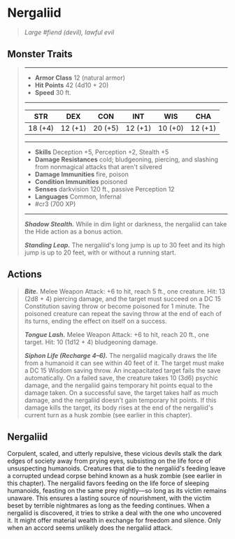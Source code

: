 # Nergaliid
>*Large #fiend (devil), lawful evil*
## Monster Traits
>___
>- **Armor Class** 12 (natural armor)
>- **Hit Points** 42 (4d10 + 20)
>- **Speed** 30 ft.
>___
>|STR|DEX|CON|INT|WIS|CHA|
>|:---:|:---:|:---:|:---:|:---:|:---:|
>|18 (+4)|12 (+1)|20 (+5)|12 (+1)|10 (+0)|12 (+1)|
>___
>- **Skills** Deception +5, Perception +2, Stealth +5
>- **Damage Resistances** cold; bludgeoning, piercing, and slashing from nonmagical attacks that aren't silvered
>- **Damage Immunities** fire, poison
>- **Condition Immunities** poisoned
>- **Senses** darkvision 120 ft., passive Perception 12
>- **Languages** Common, Infernal
>- #cr3 (700 XP)
>___
>***Shadow Stealth.*** While in dim light or darkness, the nergaliid can take the Hide action as a bonus action.  
>
>***Standing Leap.*** The nergaliid's long jump is up to 30 feet and its high jump is up to 20 feet, with or without a running start.  
>
## Actions
>***Bite.*** Melee Weapon Attack: +6 to hit, reach 5 ft., one creature. Hit: 13 (2d8 + 4) piercing damage, and the target must succeed on a DC 15 Constitution saving throw or become poisoned for 1 minute. The poisoned creature can repeat the saving throw at the end of each of its turns, ending the effect on itself on a success.  
>
>***Tongue Lash.*** Melee Weapon Attack: +6 to hit, reach 20 ft., one target. Hit: 10 (1d12 + 4) bludgeoning damage.  
>
>***Siphon Life (Recharge 4–6).*** The nergaliid magically draws the life from a humanoid it can see within 40 feet of it. The target must make a DC 15 Wisdom saving throw. An incapacitated target fails the save automatically. On a failed save, the creature takes 10 (3d6) psychic damage, and the nergaliid gains temporary hit points equal to the damage taken. On a successful save, the target takes half as much damage, and the nergaliid doesn't gain temporary hit points. If this damage kills the target, its body rises at the end of the nergaliid's current turn as a husk zombie (see earlier in this chapter).
## Nergaliid
Corpulent, scaled, and utterly repulsive, these vicious devils stalk the dark edges of society away from prying eyes, subsisting on the life force of unsuspecting humanoids. Creatures that die to the nergaliid's feeding leave a corrupted undead corpse behind known as a husk zombie (see earlier in this chapter).
The nergaliid favors feeding on the life force of sleeping humanoids, feasting on the same prey nightly—so long as its victim remains unaware. This ensures a lasting source of nourishment, with the victim beset by terrible nightmares as long as the feeding continues. When a nergaliid is discovered, it tries to strike a deal with the one who uncovered it. It might offer material wealth in exchange for freedom and silence. Only when an accord seems unlikely does the nergaliid attack.